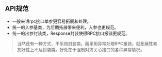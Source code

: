 ## API规范

- 一般来讲rpc接口单参更容易拓展和处理。
- 统一的入参基类，为后期拓展带来便利，入参也更规范。
- 统一的出参封装类，Response封装使得RPC接口报错更规范。

> 当然还有一种方式，不采用封装类，而采用异常处理RPC报错，就拓展性和友好性上不及封装类。好处在于强制对方关心接口的各种异常情况。

